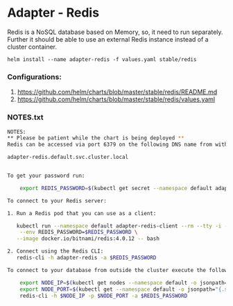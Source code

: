 # Adapter - Redis

Redis is a NoSQL database based on Memory, so, it need to run separately. Further it should be able to use an external Redis instance instead of a cluster container.

```
helm install --name adapter-redis -f values.yaml stable/redis
```

### Configurations:
1. https://github.com/helm/charts/blob/master/stable/redis/README.md
2. https://github.com/helm/charts/blob/master/stable/redis/values.yaml


### NOTES.txt
```sh
NOTES:
** Please be patient while the chart is being deployed **
Redis can be accessed via port 6379 on the following DNS name from within your cluster:

adapter-redis.default.svc.cluster.local


To get your password run:

    export REDIS_PASSWORD=$(kubectl get secret --namespace default adapter-redis -o jsonpath="{.data.redis-password}" | base64 --decode)

To connect to your Redis server:

1. Run a Redis pod that you can use as a client:

   kubectl run --namespace default adapter-redis-client --rm --tty -i --restart='Never' \
    --env REDIS_PASSWORD=$REDIS_PASSWORD \
   --image docker.io/bitnami/redis:4.0.12 -- bash

2. Connect using the Redis CLI:
   redis-cli -h adapter-redis -a $REDIS_PASSWORD

To connect to your database from outside the cluster execute the following commands:

    export NODE_IP=$(kubectl get nodes --namespace default -o jsonpath="{.items[0].status.addresses[0].address}")
    export NODE_PORT=$(kubectl get --namespace default -o jsonpath="{.spec.ports[0].nodePort}" services adapter-redis-master)
    redis-cli -h $NODE_IP -p $NODE_PORT -a $REDIS_PASSWORD
```